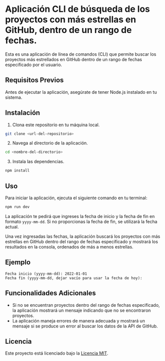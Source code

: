 # Aplicación CLI de búsqueda de los proyectos con más estrellas en GitHub, dentro de un rango de fechas.

Esta es una aplicación de línea de comandos (CLI) que permite buscar los proyectos más estrellados en GitHub dentro de un rango de fechas especificado por el usuario.

## Requisitos Previos

Antes de ejecutar la aplicación, asegúrate de tener Node.js instalado en tu sistema.

## Instalación

1. Clona este repositorio en tu máquina local.

```bash
git clone <url-del-repositorio>
```

2. Navega al directorio de la aplicación.

```bash
cd <nombre-del-directorio>
```

3. Instala las dependencias.

```bash
npm install
```

## Uso

Para iniciar la aplicación, ejecuta el siguiente comando en tu terminal:

```bash
npm run dev
```

La aplicación te pedirá que ingreses la fecha de inicio y la fecha de fin en formato `yyyy-mm-dd`. Si no proporcionas la fecha de fin, se utilizará la fecha actual.

Una vez ingresadas las fechas, la aplicación buscará los proyectos con más estrellas en GitHub dentro del rango de fechas especificado y mostrará los resultados en la consola, ordenados de más a menos estrellas.

## Ejemplo

```
Fecha inicio (yyyy-mm-dd): 2022-01-01
Fecha fin (yyyy-mm-dd, dejar vacío para usar la fecha de hoy):
```

## Funcionalidades Adicionales

- Si no se encuentran proyectos dentro del rango de fechas especificado, la aplicación mostrará un mensaje indicando que no se encontraron proyectos.
- La aplicación maneja errores de manera adecuada y mostrará un mensaje si se produce un error al buscar los datos de la API de GitHub.

## Licencia

Este proyecto está licenciado bajo la [Licencia MIT](LICENSE).
